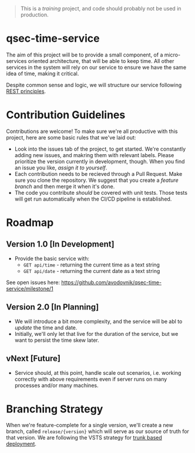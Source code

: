 > This is a _training_ project, and code should probably not be used in production.

# qsec-time-service
The aim of this project will be to provide a small component, of a micro-services oriented architecture, that will be able to keep time. All other services in the system will rely on our service to ensure we have the same idea of time, making it critical. 

Despite common sense and logic, we will structure our service following [REST principles](https://codeplanet.io/principles-good-restful-api-design/). 

# Contribution Guidelines 
Contributions are welcome! To make sure we're all productive with this project, here are some basic rules that we've laid out: 

* Look into the issues tab of the project, to get started. We're constantly adding new issues, and makring them with relevant labels. Please prioritize the version currently in development, though. When you find an issue you like, *assign it to yourself*.
* Each contribution needs to be recieved through a Pull Request. Make sure you clone the repository. We suggest that you create a _feature branch_ and then merge it when it's done.
* The code you contribute _should_ be covered with unit tests. Those tests will get run automatically when the CI/CD pipeline is established.

# Roadmap

## Version 1.0 [In Development]
* Provide the basic service with:
    * `GET api/time` - returning the current time as a text string
    * `GET api/date` - returning the current date as a text string

See open issues here: https://github.com/avodovnik/qsec-time-service/milestone/1

## Version 2.0 [In Planning]

* We will introduce a bit more complexity, and the service will be abl to _update_ the time and date.
* Initially, we'll only let that live for the duration of the service, but we want to persist the time skew later.

## vNext [Future]
* Service should, at this point, handle scale out scenarios, i.e. working correctly with above requirements even if server runs on many processes and/or many machines.

# Branching Strategy
When we're feature-complete for a single version, we'll create a new branch, called `release/{version}` which will serve as our source of truth for that version. We are following the VSTS strategy for [trunk based deployment](https://docs.microsoft.com/en-gb/azure/devops/repos/git/git-branching-guidance?view=vsts).